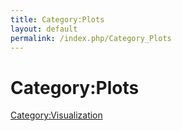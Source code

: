 ```yaml
---
title: Category:Plots
layout: default
permalink: /index.php/Category_Plots
---
```


# Category:Plots

[Category:Visualization](Category_Visualization)